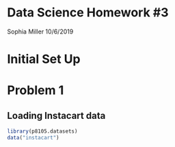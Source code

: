 Data Science Homework \#3
================
Sophia Miller
10/6/2019

# Initial Set Up

# Problem 1

## Loading Instacart data

``` r
library(p8105.datasets)
data("instacart")
```
